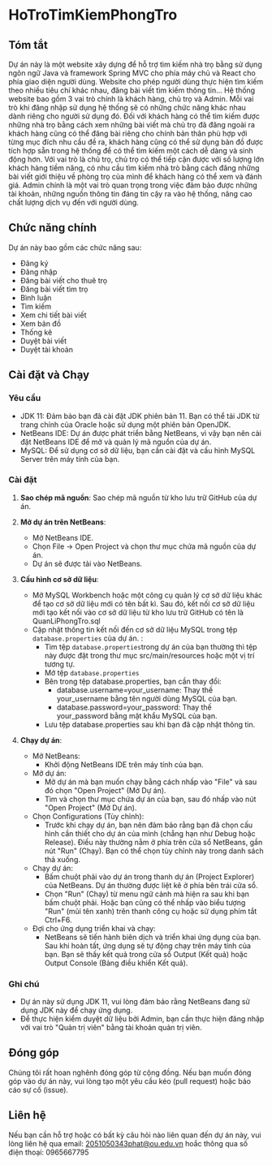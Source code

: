 # HoTroTimKiemPhongTro

## Tóm tắt
Dự án này là một website xây dựng để hỗ trợ tìm kiếm nhà trọ bằng sử dụng ngôn ngữ Java và framework Spring MVC cho phía máy chủ và React cho phía giao diện người dùng. Website cho phép người dùng thực hiện tìm kiếm theo nhiều tiêu chí khác nhau, đăng bài viết tìm kiếm thông tin... Hệ thống website bao gồm 3 vai trò chính là khách hàng, chủ trọ và Admin. Mỗi vai trò khi đăng nhập sử dụng hệ thống sẽ có những chức năng khác nhau dành riêng cho người sử dụng đó. Đối với khách hàng có thể tìm kiếm được những nhà trọ bằng cách xem những bài viết mà chủ trọ đã đăng ngoài ra khách hàng cũng có thể đăng bài riêng cho chính bản thân phù hợp với từng mục đích nhu cầu đề ra, khách hàng cũng có thể sử dụng bản đồ được tích hợp sẵn trong hệ thống để có thể tìm kiếm một cách dễ dàng và sinh động hơn. Với vai trò là chủ trọ, chủ trọ có thể tiếp cận được với số lượng lớn khách hàng tiềm năng, có nhu cầu tìm kiếm nhà trò bằng cách đăng những bài viết giới thiệu về phòng trọ của mình để khách hàng có thể xem và đánh giá. Admin chính là một vai trò quan trọng trong việc đảm bảo được những tài khoản, những nguồn thông tin đáng tin cậy ra vào hệ thống, nâng cao chất lượng dịch vụ đến với người dùng.

## Chức năng chính
Dự án này bao gồm các chức năng sau:

- Đăng ký
- Đăng nhập
- Đăng bài viết cho thuê trọ
- Đăng bài viết tìm trọ
- Bình luận
- Tìm kiếm
- Xem chi tiết bài viết
- Xem bản đồ
- Thống kê
- Duyệt bài viết
- Duyệt tài khoản

## Cài đặt và Chạy

### Yêu cầu

- JDK 11: Đảm bảo bạn đã cài đặt JDK phiên bản 11. Bạn có thể tải JDK từ trang chính của Oracle hoặc sử dụng một phiên bản OpenJDK.
- NetBeans IDE: Dự án được phát triển bằng NetBeans, vì vậy bạn nên cài đặt NetBeans IDE để mở và quản lý mã nguồn của dự án.
- MySQL: Để sử dụng cơ sở dữ liệu, bạn cần cài đặt và cấu hình MySQL Server trên máy tính của bạn.

### Cài đặt

1. **Sao chép mã nguồn**: Sao chép mã nguồn từ kho lưu trữ GitHub của dự án.

2. **Mở dự án trên NetBeans**:
   - Mở NetBeans IDE.
   - Chọn File -> Open Project và chọn thư mục chứa mã nguồn của dự án.
   - Dự án sẽ được tải vào NetBeans.

3. **Cấu hình cơ sở dữ liệu**:
   - Mở MySQL Workbench hoặc một công cụ quản lý cơ sở dữ liệu khác để tạo cơ sở dữ liệu mới có tên bất kì. Sau đó, kết nối cơ sở dữ liệu mới tạo kết nối vào cơ sở dữ liệu từ kho lưu trữ GitHub có tên là QuanLiPhongTro.sql
   - Cập nhật thông tin kết nối đến cơ sở dữ liệu MySQL trong tệp `database.properties` của dự án. :
      - Tìm tệp `database.properties`trong dự án của bạn thường thì tệp này được đặt trong thư mục src/main/resources hoặc một vị trí tương tự.
      - Mở tệp `database.properties`
      - Bên trong tệp database.properties, bạn cần thay đổi:
         - database.username=your_username: Thay thế your_username bằng tên người dùng MySQL của bạn.
         - database.password=your_password: Thay thế your_password bằng mật khẩu MySQL của bạn.
      - Lưu tệp database.properties sau khi bạn đã cập nhật thông tin.

4. **Chạy dự án**:
   - Mở NetBeans:
      - Khởi động NetBeans IDE trên máy tính của bạn.
   - Mở dự án:
      - Mở dự án mà bạn muốn chạy bằng cách nhấp vào "File" và sau đó chọn "Open Project" (Mở Dự án).
      - Tìm và chọn thư mục chứa dự án của bạn, sau đó nhấp vào nút "Open Project" (Mở Dự án).
   - Chọn Configurations (Tùy chỉnh):
      - Trước khi chạy dự án, bạn nên đảm bảo rằng bạn đã chọn cấu hình cần thiết cho dự án của mình (chẳng hạn như Debug hoặc Release). Điều này thường nằm ở phía trên cửa sổ NetBeans, gần nút "Run" (Chạy). Bạn có thể chọn tùy chỉnh này trong danh sách thả xuống.
   - Chạy dự án:
      - Bấm chuột phải vào dự án trong thanh dự án (Project Explorer) của NetBeans. Dự án thường được liệt kê ở phía bên trái cửa sổ.
      - Chọn "Run" (Chạy) từ menu ngữ cảnh mà hiện ra sau khi bạn bấm chuột phải. Hoặc bạn cũng có thể nhấp vào biểu tượng "Run" (mũi tên xanh) trên thanh công cụ hoặc sử dụng phím tắt Ctrl+F6.
   - Đợi cho ứng dụng triển khai và chạy:
      - NetBeans sẽ tiến hành biên dịch và triển khai ứng dụng của bạn. Sau khi hoàn tất, ứng dụng sẽ tự động chạy trên máy tính của bạn. Bạn sẽ thấy kết quả trong cửa sổ Output (Kết quả) hoặc Output Console (Bảng điều khiển Kết quả).

### Ghi chú
- Dự án này sử dụng JDK 11, vui lòng đảm bảo rằng NetBeans đang sử dụng JDK này để chạy ứng dụng.
- Để thực hiện kiểm duyệt dữ liệu bởi Admin, bạn cần thực hiện đăng nhập với vai trò "Quản trị viên" bằng tài khoản quản trị viên.


## Đóng góp
Chúng tôi rất hoan nghênh đóng góp từ cộng đồng. Nếu bạn muốn đóng góp vào dự án này, vui lòng tạo một yêu cầu kéo (pull request) hoặc báo cáo sự cố (issue).

## Liên hệ
Nếu bạn cần hỗ trợ hoặc có bất kỳ câu hỏi nào liên quan đến dự án này, vui lòng liên hệ qua email: 2051050343phat@ou.edu.vn hoắc thông qua số điện thoại: 0965667795



